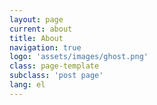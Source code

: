 ```yaml
---
layout: page
current: about
title: About
navigation: true
logo: 'assets/images/ghost.png'
class: page-template
subclass: 'post page'
lang: el
---
```

